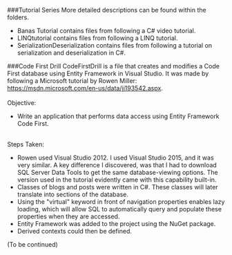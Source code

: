###Tutorial Series
More detailed descriptions can be found within the folders.
* Banas Tutorial contains files from following a C# video tutorial.
* LINQtutorial contains files from following a LINQ tutorial.
* SerializationDeserialization contains files from following a tutorial on serialization and deserialization in C#.


###Code First Drill
CodeFirstDrill is a file that creates and modifies a Code First database using Entity Framework in Visual Studio. It was made 
by following a Microsoft tutorial by Rowen Miller: https://msdn.microsoft.com/en-us/data/jj193542.aspx. </br></br>
Objective: 
* Write an application that performs data access using Entity Framework Code First.</br></br>

Steps Taken:</br>
* Rowen used Visual Studio 2012. I used Visual Studio 2015, and it was very similar. A key difference I discovered,
was that I had to download SQL Server Data Tools to get the same database-viewing options. 
The version used in the tutorial evidently came with this capability built-in.
* Classes of blogs and posts were written in C#. These classes will later translate into sections of the database.
* Using the "virtual" keyword in front of navigation properties enables lazy loading, which will allow SQL to automatically query and populate these properties when they are accessed.
* Entity Framework was added to the project using the NuGet package.
* Derived contexts could then be defined.

(To be continued)
